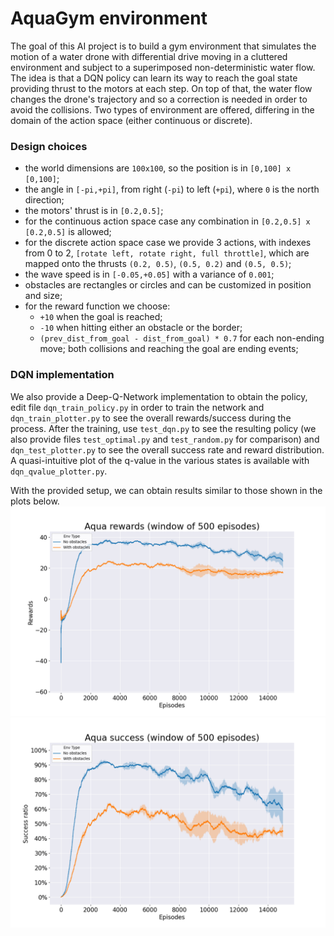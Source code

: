 # AquaGym environment

The goal of this AI project is to build a gym environment that simulates the motion of a water drone with differential drive moving in a cluttered environment
and subject to a superimposed non-deterministic water flow. The idea is that a DQN policy can learn its way to reach the goal state providing thrust to the
motors at each step. On top of that, the water flow changes the drone's trajectory and so a correction is needed in order to avoid the collisions. Two types of
environment are offered, differing in the domain of the action space (either continuous or discrete).

### Design choices

- the world dimensions are `100x100`, so the position is in `[0,100] x [0,100]`;
- the angle in `[-pi,+pi]`, from right (`-pi`) to left (`+pi`), where `0` is the north direction;
- the motors' thrust is in `[0.2,0.5]`;
- for the continuous action space case any combination in `[0.2,0.5] x [0.2,0.5]` is allowed;
- for the discrete action space case we provide 3 actions, with indexes from 0 to 2, `[rotate left, rotate right, full throttle]`, which are mapped onto the
  thrusts `(0.2, 0.5)`, `(0.5, 0.2)` and `(0.5, 0.5)`;
- the wave speed is in `[-0.05,+0.05]` with a variance of `0.001`;
- obstacles are rectangles or circles and can be customized in position and size;
- for the reward function we choose:
    - `+10` when the goal is reached;
    - `-10` when hitting either an obstacle or the border;
    - `(prev_dist_from_goal - dist_from_goal) * 0.7` for each non-ending move; both collisions and reaching the goal are ending events;

### DQN implementation

We also provide a Deep-Q-Network implementation to obtain the policy, edit file `dqn_train_policy.py` in order to train the network and `dqn_train_plotter.py`
to see the overall rewards/success during the process. After the training, use `test_dqn.py` to see the resulting policy (we also provide files
`test_optimal.py` and `test_random.py` for comparison) and `dqn_test_plotter.py` to see the overall success rate and reward distribution. A quasi-intuitive plot
of the q-value in the various states is available with `dqn_qvalue_plotter.py`.

With the provided setup, we can obtain results similar to those shown in the plots below.
![Overall training rewards](ex_training_overall_rewards.png "Overall training rewards")
![Overall training rewards](ex_training_overall_success.png "Overall training rewards")